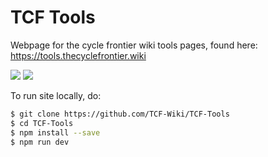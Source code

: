 # TCF Tools

Webpage for the cycle frontier wiki tools pages, found here: https://tools.thecyclefrontier.wiki

[![](https://img.shields.io/static/v1?label=Donate%20Ko-fi&message=%E2%9D%A4&logo=KoFi&color=%23fe8e86)](https://ko-fi.com/tcfwiki)
[![](https://img.shields.io/static/v1?label=Donate%20GitHub&message=%E2%9D%A4&logo=GitHub&color=%23fe8e86)](https://github.com/sponsors/tcf-wiki)

To run site locally, do:

```sh
$ git clone https://github.com/TCF-Wiki/TCF-Tools
$ cd TCF-Tools
$ npm install --save
$ npm run dev
```
